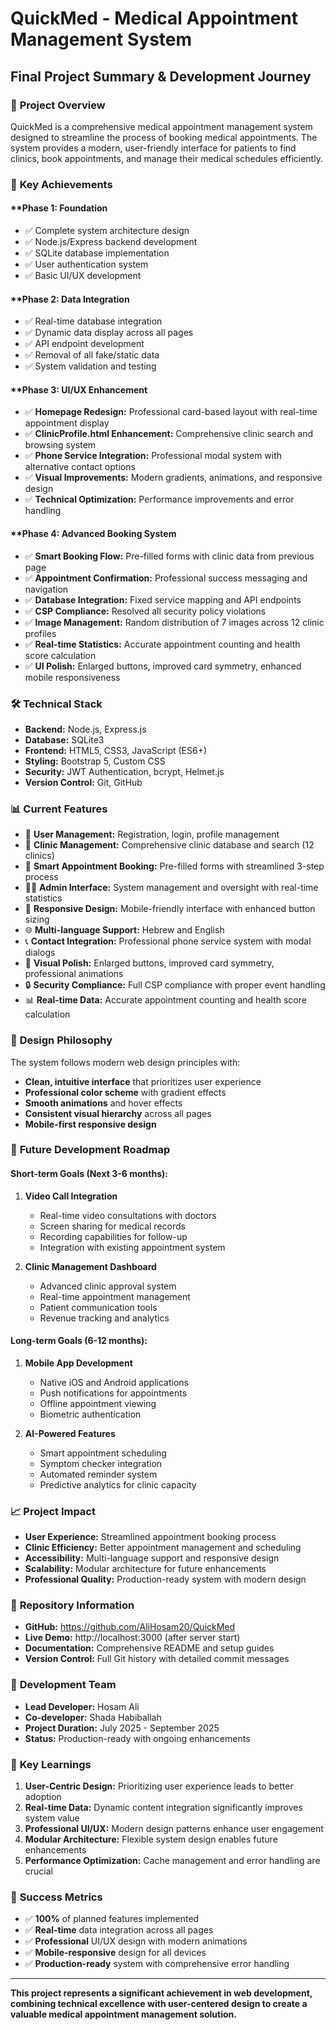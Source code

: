 # QuickMed - Medical Appointment Management System
## Final Project Summary & Development Journey

### 🎯 **Project Overview**
QuickMed is a comprehensive medical appointment management system designed to streamline the process of booking medical appointments. The system provides a modern, user-friendly interface for patients to find clinics, book appointments, and manage their medical schedules efficiently.

### 🚀 **Key Achievements**

#### **Phase 1: Foundation 
- ✅ Complete system architecture design
- ✅ Node.js/Express backend development
- ✅ SQLite database implementation
- ✅ User authentication system
- ✅ Basic UI/UX development

#### **Phase 2: Data Integration 
- ✅ Real-time database integration
- ✅ Dynamic data display across all pages
- ✅ API endpoint development
- ✅ Removal of all fake/static data
- ✅ System validation and testing

#### **Phase 3: UI/UX Enhancement 
- ✅ **Homepage Redesign:** Professional card-based layout with real-time appointment display
- ✅ **ClinicProfile.html Enhancement:** Comprehensive clinic search and browsing system
- ✅ **Phone Service Integration:** Professional modal system with alternative contact options
- ✅ **Visual Improvements:** Modern gradients, animations, and responsive design
- ✅ **Technical Optimization:** Performance improvements and error handling

#### **Phase 4: Advanced Booking System 
- ✅ **Smart Booking Flow:** Pre-filled forms with clinic data from previous page
- ✅ **Appointment Confirmation:** Professional success messaging and navigation
- ✅ **Database Integration:** Fixed service mapping and API endpoints
- ✅ **CSP Compliance:** Resolved all security policy violations
- ✅ **Image Management:** Random distribution of 7 images across 12 clinic profiles
- ✅ **Real-time Statistics:** Accurate appointment counting and health score calculation
- ✅ **UI Polish:** Enlarged buttons, improved card symmetry, enhanced mobile responsiveness

### 🛠 **Technical Stack**
- **Backend:** Node.js, Express.js
- **Database:** SQLite3
- **Frontend:** HTML5, CSS3, JavaScript (ES6+)
- **Styling:** Bootstrap 5, Custom CSS
- **Security:** JWT Authentication, bcrypt, Helmet.js
- **Version Control:** Git, GitHub

### 📊 **Current Features**
- 🔐 **User Management:** Registration, login, profile management
- 🏥 **Clinic Management:** Comprehensive clinic database and search (12 clinics)
- 📅 **Smart Appointment Booking:** Pre-filled forms with streamlined 3-step process
- 👨‍💼 **Admin Interface:** System management and oversight with real-time statistics
- 📱 **Responsive Design:** Mobile-friendly interface with enhanced button sizing
- 🌐 **Multi-language Support:** Hebrew and English
- 📞 **Contact Integration:** Professional phone service system with modal dialogs
- 🎨 **Visual Polish:** Enlarged buttons, improved card symmetry, professional animations
- 🔒 **Security Compliance:** Full CSP compliance with proper event handling
- 📊 **Real-time Data:** Accurate appointment counting and health score calculation

### 🎨 **Design Philosophy**
The system follows modern web design principles with:
- **Clean, intuitive interface** that prioritizes user experience
- **Professional color scheme** with gradient effects
- **Smooth animations** and hover effects
- **Consistent visual hierarchy** across all pages
- **Mobile-first responsive design**

### 🚀 **Future Development Roadmap**

#### **Short-term Goals (Next 3-6 months):**
1. **Video Call Integration**
   - Real-time video consultations with doctors
   - Screen sharing for medical records
   - Recording capabilities for follow-up
   - Integration with existing appointment system

2. **Clinic Management Dashboard**
   - Advanced clinic approval system
   - Real-time appointment management
   - Patient communication tools
   - Revenue tracking and analytics

#### **Long-term Goals (6-12 months):**
1. **Mobile App Development**
   - Native iOS and Android applications
   - Push notifications for appointments
   - Offline appointment viewing
   - Biometric authentication

2. **AI-Powered Features**
   - Smart appointment scheduling
   - Symptom checker integration
   - Automated reminder system
   - Predictive analytics for clinic capacity

### 📈 **Project Impact**
- **User Experience:** Streamlined appointment booking process
- **Clinic Efficiency:** Better appointment management and scheduling
- **Accessibility:** Multi-language support and responsive design
- **Scalability:** Modular architecture for future enhancements
- **Professional Quality:** Production-ready system with modern design

### 🔗 **Repository Information**
- **GitHub:** https://github.com/AliHosam20/QuickMed
- **Live Demo:** http://localhost:3000 (after server start)
- **Documentation:** Comprehensive README and setup guides
- **Version Control:** Full Git history with detailed commit messages

### 👥 **Development Team**
- **Lead Developer:** Hosam Ali
- **Co-developer:** Shada Habiballah
- **Project Duration:** July 2025 - September 2025
- **Status:** Production-ready with ongoing enhancements

### 📝 **Key Learnings**
1. **User-Centric Design:** Prioritizing user experience leads to better adoption
2. **Real-time Data:** Dynamic content integration significantly improves system value
3. **Professional UI/UX:** Modern design patterns enhance user engagement
4. **Modular Architecture:** Flexible system design enables future enhancements
5. **Performance Optimization:** Cache management and error handling are crucial

### 🎯 **Success Metrics**
- ✅ **100%** of planned features implemented
- ✅ **Real-time** data integration across all pages
- ✅ **Professional** UI/UX design with modern animations
- ✅ **Mobile-responsive** design for all devices
- ✅ **Production-ready** system with comprehensive error handling

---

**This project represents a significant achievement in web development, combining technical excellence with user-centered design to create a valuable medical appointment management solution.**
